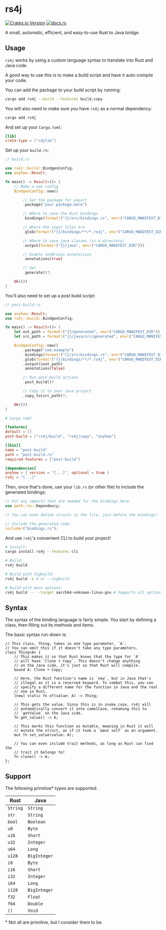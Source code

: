 # rs4j

[![Crates.io Version](https://img.shields.io/crates/v/rs4j?style=for-the-badge)](https://crates.io/crates/rs4j)
[![docs.rs](https://img.shields.io/docsrs/rs4j?style=for-the-badge)](https://docs.rs/rs4j)

A small, automatic, efficient, and easy-to-use Rust to Java bridge.

## Usage

`rs4j` works by using a custom language syntax to translate
into Rust and Java code.

A good way to use this is to make a build script and have it
auto-compile your code.

You can add the package to your build script by running:

```sh
cargo add rs4j --build --features build,copy
```

You will also need to make sure you have `rs4j` as a normal dependency:

```sh
cargo add rs4j
```

And set up your `Cargo.toml`:

```toml
[lib]
crate-type = ["cdylib"]
```

Set up your `build.rs`:

```rust
// build.rs

use rs4j::build::BindgenConfig;
use anyhow::Result;

fn main() -> Result<()> {
    // Make a new config
    BindgenConfig::new()

        // Set the package for export
        .package("your.package.here")

        // Where to save the Rust bindings
        .bindings(format!("{}/src/bindings.rs", env!("CARGO_MANIFEST_DIR")))

        // Where the input files are
        .glob(format!("{}/bindings/**/*.rs4j", env!("CARGO_MANIFEST_DIR")))?

        // Where to save java classes (is a directory)
        .output(format!("{}/java", env!("CARGO_MANIFEST_DIR")))

        // Enable JetBrains annotations
        .annotations(true)

        // Go!
        .generate()?;

    Ok(())
}
```

You'll also need to set up a post build script:

```rust
// post-build.rs

use anyhow::Result;
use rs4j::build::BindgenConfig;

fn main() -> Result<()> {
    let out_path = format!("{}/generated", env!("CARGO_MANIFEST_DIR"));
    let src_path = format!("{}/java/src/generated", env!("CARGO_MANIFEST_DIR"));

    BindgenConfig::new()
        .package("com.example")
        .bindings(format!("{}/src/bindings.rs", env!("CARGO_MANIFEST_DIR")))
        .glob(format!("{}/bindings/**/*.rs4j", env!("CARGO_MANIFEST_DIR")))?
        .output(&out_path)
        .annotations(false)

        // Run post-build actions
        .post_build()?

        // Copy it to your Java project
        .copy_to(src_path)?;

    Ok(())
}
```

```toml
# Cargo.toml

[features]
default = []
post-build = ["rs4j/build", "rs4j/copy", "anyhow"]

[[bin]]
name = "post-build"
path = "post-build.rs"
required-features = ["post-build"]

[dependencies]
anyhow = { version = "[...]", optional = true }
rs4j = "[...]"
```

Then, once that's done, use your `lib.rs` (or other file) to include
the generated bindings:

```rust
// Put any imports that are needed for the bindings here.
use path::to::Dependency;

// You can even define structs in the file, just before the bindings!

// Include the generated code.
include!("bindings.rs");
```

And use `rs4j`'s convenient CLI to build your project!

```sh
# Install:
cargo install rs4j --features cli

# Build:
rs4j build

# Build with Zigbuild:
rs4j build -z # or --zigbuild

# Build with more options:
rs4j build -- --target aarch64-unknown-linux-gnu # Supports all options for `cargo build`!
```

## Syntax

The syntax of the binding language is fairly simple. You start
by defining a class, then filling out its methods and items.

The basic syntax run-down is:

```rs4j
// This class, Thing, takes in one type parameter, `A`.
// You can omit this if it doesn't take any type parameters.
class Thing<A> {
    // This makes it so that Rust knows that the type for `A`
    // will have `Clone + Copy`. This doesn't change anything
    // on the Java side, it's just so that Rust will compile.
    bound A: Clone + Copy;

    // Here, the Rust function's name is `new`, but in Java that's
    // illegal as it is a reserved keyword. To combat this, you can
    // specify a different name for the function in Java and the real
    // one in Rust.
    [new] static fn of(value: A) -> Thing;

    // This gets the value. Since this is in snake_case, rs4j will
    // automatically convert it into camelCase, renaming this to
    // `getValue` on the Java side.
    fn get_value() -> A;

    // This marks this function as mutable, meaning in Rust it will
    // mutate the struct, as if it took a `&mut self` as an argument.
    mut fn set_value(value: A);

    // You can even include trait methods, as long as Rust can find the
    // trait it belongs to!
    fn clone() -> A;
};
```

## Support

The following primitive* types are supported:

| Rust     | Java         |
| -------- | ------------ |
| `String` | `String`     |
| `str`    | `String`     |
| `bool`   | `Boolean`    |
| `u8`     | `Byte`       |
| `u16`    | `Short`      |
| `u32`    | `Integer`    |
| `u64`    | `Long`       |
| `u128`   | `BigInteger` |
| `i8`     | `Byte`       |
| `i16`    | `Short`      |
| `i32`    | `Integer`    |
| `i64`    | `Long`       |
| `i128`   | `BigInteger` |
| `f32`    | `Float`      |
| `f64`    | `Double`     |
| `()`     | `Void`       |

\* Not all are primitive, but I consider them to be.
